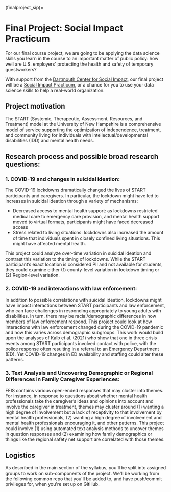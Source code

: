 (finalproject_sip)=

# Final Project: Social Impact Practicum

For our final course project, we are going to be applying the data science skills you learn in the course to an important matter of public policy: how well are U.S. employers' protecting the health and safety of temporary guestworkers?

With support from the [Dartmouth Center for Social Impact](https://students.dartmouth.edu/social-impact/), our final project will be a [Social Impact Practicum](https://students.dartmouth.edu/social-impact/programs-initiatives/students/social-impact-practicums-sips), or a chance for you to use your data science skills to help a real-world organization.


## Project motivation

The START (Systemic, Therapeutic, Assessment, Resources, and Treatment) model at the University of New Hampshire is a comprehensive model of service supporting the optimization of independence, treatment, and community living for individuals with intellectual/developmental disabilities (IDD) and mental health needs. 

## Research process and possible broad research questions:

### 1. COVID-19 and changes in suicidal ideation: 

The COVID-19 lockdowns dramatically changed the lives of START participants and caregivers. In particular, the lockdown might have led to increases in suicidal ideation through a variety of mechanisms:
- Decreased access to mental health support: as lockdowns restricted medical care to emergency care provision, and mental health support moved to virtual formats, participants might have faced decreased access
- Stress related to living situations: lockdowns also increased the amount of time that individuals spent in closely confined living situations. This might have affected mental health.

This project could analyze over-time variation in suicidal ideation and contrast this variation to the timing of lockdowns. While the START participant’s exact location is considered PII and not available for students, they could examine either (1) county-level variation in lockdown timing or (2) Region-level variation.

### 2. COVID-19 and interactions with law enforcement:

In addition to possible correlations with suicidal ideation, lockdowns might have impact interactions between START participants and law enforcement, who can face challenges in responding appropriately to young adults with disabilities. In turn, there may be racial/demographic differences in how members of law enforcement respond. This project could look at how interactions with law enforcement changed during the COVID-19 pandemic and how this varies across demographic subgroups. This work would build upon the analyses of Kalb et al. (2021) who show that one in three crisis events among START participants involved contact with police, with the police response often resulting in a referral to an Emergency Department (ED). Yet COVID-19 changes in ED availability and staffing could alter these patterns.

### 3. Text Analysis and Uncovering Demographic or Regional Differences in Family Caregiver Experiences: 

FEIS contains various open-ended responses that may cluster into themes. For instance, in response to questions about whether mental health professionals take the caregiver’s ideas and opinions into account and involve the caregiver in treatment, themes may cluster around (1) wanting a high degree of involvement but a lack of receptivity to that involvement by mental health professionals, (2) wanting a high degree of involvement and mental health professionals encouraging it, and other patterns. This project could involve (1) using automated text analysis methods to uncover themes in question responses and (2) examining how family demographics or things like the regional safety net support are correlated with those themes.

## Logistics

As described in the main section of the syllabus, you'll be split into assigned groups to work on sub-components of the project. We'll be working from the following common repo that you'll be added to, and have push/commit privileges for, when you're set up on GitHub.


```

```
